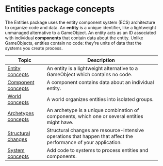 # Entities package concepts
 
The Entities package uses the entity component system (ECS) architecture to organize code and data. An **entity** is a unique identifier, like a lightweight unmanaged alternative to a GameObject. An entity acts as an ID associated with individual **components** that contain data about the entity. Unlike GameObjects, entities contain no code: they're units of data that the systems you create process. 

|**Topic**|**Description**|
|---|---|
|[Entity concepts](concepts-entities.md)|An entity is a lightweight alternative to a GameObject which contains no code.|
|[Component concepts](concepts-components.md)|A component contains data about an individual entity.|
|[World concepts](concepts-worlds.md)|A world organizes entities into isolated groups.|
|[Archetypes concepts](concepts-archetypes.md)|An archetype is a unique combination of components, which one or several entities might have.|
|[Structural changes](concepts-structural-changes.md)|Structural changes are resource-intensive operations that happen that affect the performance of your application.|
|[System concepts](concepts-systems.md)|Add code to systems to process entities and components.|
